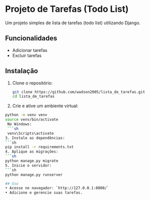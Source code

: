 # Projeto de Tarefas (Todo List)

Um projeto simples de lista de tarefas (todo list) utilizando Django.

## Funcionalidades

- Adicionar tarefas
- Excluir tarefas

## Instalação

1. Clone o repositório:
   ```sh
   git clone https://github.com/wadson2005/lista_de_tarefas.git
   cd lista_de_tarefas
2. Crie e ative um ambiente virtual:
```sh
python -m venv venv
source venv/bin/activate 
 No Windows:
 ```sh
 venv\Scripts\activate
3. Instale as dependências:
```sh
pip install -r requirements.txt
4. Aplique as migrações:
```sh
python manage.py migrate
5. Inicie o servidor:
```sh
python manage.py runserver

## Uso
• Acesse no navegador: `http://127.0.0.1:8000/`
• Adicione e gerencie suas tarefas.
